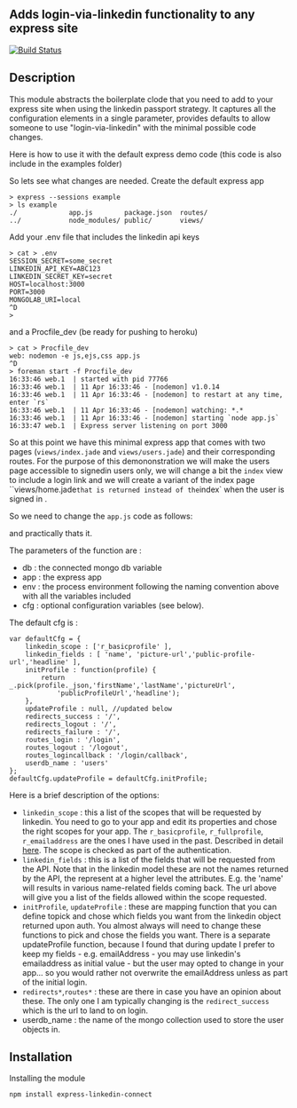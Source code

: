 Adds login-via-linkedin functionality to any express site
--
[![Build Status](https://travis-ci.org/ogt/express-linkedin-connect.png)](https://travis-ci.org/ogt/express-linkedin-connect)

## Description

This module abstracts the boilerplate clode that you need to add to your express site when using the linkedin passport strategy.
It captures all the configuration elements in a single parameter, provides defaults to allow someone to use "login-via-linkedin" with the minimal possible code changes.

Here is how to use it with the default express demo code (this code is also include in the examples folder)

So lets see what changes are needed.
Create the default express app
```
> express --sessions example
> ls example
./             app.js        package.json  routes/
../            node_modules/ public/       views/
```
Add your .env file that includes the linkedin api keys
```
> cat > .env
SESSION_SECRET=some_secret
LINKEDIN_API_KEY=ABC123
LINKEDIN_SECRET_KEY=secret
HOST=localhost:3000
PORT=3000
MONGOLAB_URI=local
^D
> 
```
and a Procfile_dev (be ready for pushing to heroku)
```
> cat > Procfile_dev
web: nodemon -e js,ejs,css app.js 
^D
> foreman start -f Procfile_dev 
16:33:46 web.1  | started with pid 77766
16:33:46 web.1  | 11 Apr 16:33:46 - [nodemon] v1.0.14
16:33:46 web.1  | 11 Apr 16:33:46 - [nodemon] to restart at any time, enter `rs`
16:33:46 web.1  | 11 Apr 16:33:46 - [nodemon] watching: *.*
16:33:46 web.1  | 11 Apr 16:33:46 - [nodemon] starting `node app.js`
16:33:47 web.1  | Express server listening on port 3000
```
So at this point we have this minimal express app that comes with two pages (`views/index.jade` and `views/users.jade`) and their corresponding routes.
For the purpose of this demononstration we will make the users page accessible to signedin users only, we will change a bit the `index` view to include a login link and we will create a variant of the index page ``views/home.jade` that is returned instead of the `index` when the user is signed in .

So we need to change the `app.js` code as follows:

and practically thats it.

The parameters of the function are :
 - db : the connected mongo db variable
 - app : the express app
 - env : the process environment following the naming convention above with all the variables included
 - cfg : optional configuration variables (see below).

The default cfg is :

```
var defaultCfg = {
    linkedin_scope : ['r_basicprofile' ],
    linkedin_fields : [ 'name', 'picture-url','public-profile-url','headline' ],
    initProfile : function(profile) {
        return _.pick(profile._json,'firstName','lastName','pictureUrl',
            'publicProfileUrl','headline');
    },
    updateProfile : null, //updated below
    redirects_success : '/',
    redirects_logout : '/',
    redirects_failure : '/',
    routes_login : '/login',
    routes_logout : '/logout',
    routes_logincallback : '/login/callback',
    userdb_name : 'users'
};
defaultCfg.updateProfile = defaultCfg.initProfile;
```

Here is a brief description of the options:

- `linkedin_scope` : this a list of the scopes that will be requested by linkedin. You need to go to your app and edit its properties and chose the right scopes for your app. The `r_basicprofile`, `r_fullprofile`, `r_emailaddress` are the ones I have used in the past. Described in detail [here](https://developer.linkedin.com/documents/profile-fields). The scope is checked as part of the authentication.
- `linkedin_fields` : this is a list of the fields that will be requested from the API. Note that in the linkedin model these are not the names returned by the API, the represent at a higher level the attributes. E.g. the 'name' will results in various name-related fields coming back. The url above will give you a list of the fields allowed within the scope requested.
- `initProfile`, `updateProfile` : these are mapping function that you can define topick and chose which fields you want from the linkedin object returned upon auth. You almost always will need to change these functions to pick and chose the fields you want. There is a separate updateProfile function, because I found that during update I prefer to keep my fields - e.g. emailAddress - you may use linkedin's emailaddress as initial value - but the user may opted to change in your app... so you would rather not overwrite the emailAddress unless as part of the initial login.
- `redirects*`,`routes*` : these are there in case you have an opinion about these.
The only one I am typically changing is the `redirect_success` which is the url to land to on login.
- userdb_name : the name of the mongo collection used to store the user objects in.

## Installation 

Installing the module
```
npm install express-linkedin-connect
```
